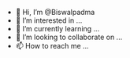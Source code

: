 - 👋 Hi, I’m @Biswalpadma
- 👀 I’m interested in ...
- 🌱 I’m currently learning ...
- 💞️ I’m looking to collaborate on ...
- 📫 How to reach me ...

<!---
Biswalpadma/Biswalpadma is a ✨ special ✨ repository because its `README.md` (this file) appears on your GitHub profile.
You can click the Preview link to take a look at your changes.
--->
